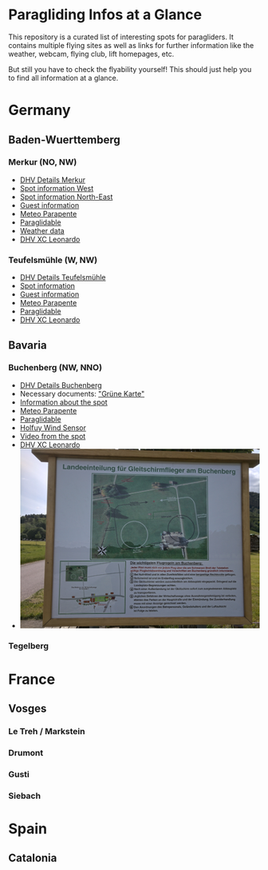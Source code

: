 # Paragliding Infos at a Glance

This repository is a curated list of interesting spots for paragliders.
It contains multiple flying sites as well as links for further information like the weather, webcam, flying club, lift homepages, etc.

But still you have to check the flyability yourself! 
This should just help you to find all information at a glance.

# Germany

## Baden-Wuerttemberg

### Merkur (NO, NW)
* [DHV Details Merkur](https://www.dhv.de/db2/details.php?qi=glp_details&popup=1&item=987)
* [Spot information West](https://www.schwarzwaldgeier.de/startplatz-west/)
* [Spot information North-East](https://www.schwarzwaldgeier.de/startplatz-nordost/)
* [Guest information](https://www.schwarzwaldgeier.de/gastflugregeln/)
* [Meteo Parapente](https://www.meteo-parapente.com/#/48.7647,8.2794,15)
* [Paraglidable](https://paraglidable.com/?lat=48.764&lon=8.251&zoom=12)
* [Weather data](https://www.schwarzwaldgeier.de/wetterstation-merkur/)
* [DHV XC Leonardo](https://www.dhv-xc.de/leonardo/index.php?op=list_flights&takeoffID=9543)

### Teufelsmühle (W, NW)
* [DHV Details Teufelsmühle](https://www.dhv.de/db2/details.php?qi=glp_details&popup=1&item=191)
* [Spot information](https://www.teufels-flieger.de/hpdgl/index.php/ct-menu-item-23/ct-menu-item-27)
* [Guest information](https://www.teufels-flieger.de/hpdgl/index.php/ct-menu-item-23/ct-menu-item-33)
* [Meteo Parapente](https://www.meteo-parapente.com/#/48.7574,8.4033,14)
* [Paraglidable](https://paraglidable.com/?lat=48.744&lon=8.391&zoom=12)
* [DHV XC Leonardo](https://www.dhv-xc.de/leonardo/index.php?op=list_flights&takeoffID=9547)

## Bavaria

### Buchenberg (NW, NNO)
* [DHV Details Buchenberg](https://www.dhv.de/db2/details.php?qi=glp_details&item=408)
* Necessary documents: ["Grüne Karte"](https://www.breitenbergbahn.de/fileadmin/PDF/Buchenberg/Flug-_und_Betriebsordnung/einweisung.pdf)
* [Information about the spot](https://www.buchenbergbahn.de/sommer/drachen-gleitschirmfliegen/fluginformationen-buchenberg.html)
* [Meteo Parapente](https://www.meteo-parapente.com/#/47.6066,10.8112,15)
* [Paraglidable](https://paraglidable.com/?lat=47.543&lon=10.760&zoom=12)
* [Holfuy Wind Sensor](https://holfuy.com/de/data/511)
* [Video from the spot](https://www.youtube.com/watch?v=NoMOrcA8gws&t=27s)
* [DHV XC Leonardo](https://www.dhv-xc.de/leonardo/index.php?op=list_flights&takeoffID=8838)
* ![Signboard at landing](https://github.com/beckerpascal/paragliding-infos/blob/master/images/buchenberg_landing_sign.jpg)

### Tegelberg

# France

## Vosges

### Le Treh / Markstein

### Drumont

### Gusti

### Siebach
  
# Spain

## Catalonia

